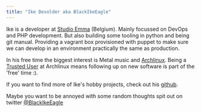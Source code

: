 ```yaml
---
title: "Ike Devolder aka BlackIkeEagle"
---
```


Ike is a developer at [Studio Emma](https://www.studioemma.com/) (Belgium). Mainly focussed on DevOps and PHP development. But also building some tooling in python and being git manual. Providing a vagrant box provisioned with puppet to make sure we can develop in an environment practically the same as production.

In his free time the biggest interest is Metal music and [Archlinux](https://www.archlinux.org/). Being a [Trusted User](https://www.archlinux.org/people/trusted-users/#idevolder) at Archlinux means following up on new software is part of the 'free' time :).

If you want to find more of Ike's hobby projects, check out his [github](https://github.com/BlackIkeEagle).

Maybe you want to be annoyed with some random thoughts spit out on twitter [@BlackIkeEagle](https://twitter.com/BlackIkeEagle)
